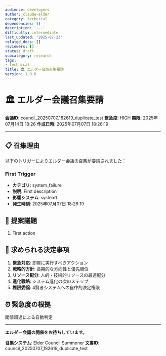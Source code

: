 ```yaml
---
audience: developers
author: claude-elder
category: technical
dependencies: []
description: '---'
difficulty: intermediate
last_updated: '2025-07-23'
related_docs: []
reviewers: []
status: draft
subcategory: research
tags:
- technical
title: 🏛️ エルダー会議召集要請
version: 1.0.0
---
```


# 🏛️ エルダー会議召集要請

**会議ID**: council_20250707_182619_duplicate_test
**緊急度**: HIGH
**期限**: 2025年07月14日 18:26
**作成日時**: 2025年07月07日 18:26:19

---

## 📋 **召集理由**

以下のトリガーによりエルダー会議の召集が要請されました：


### First Trigger
- **カテゴリ**: system_failure
- **説明**: First description
- **影響システム**: system1
- **発生時刻**: 2025年07月07日 18:26:19


## 📝 **提案議題**

1. First action

## 🎯 **求められる決定事項**

1. **緊急対応**: 即座に実行すべきアクション
2. **戦略的方針**: 長期的な方向性と優先順位
3. **リソース配分**: 人的・技術的リソースの最適配分
4. **進化戦略**: システム進化の次のステップ
5. **権限委譲**: 4賢者システムへの自律的決定権限

## ⏰ **緊急度の根拠**

閾値超過による自動判定

---

**エルダー会議の開催をお待ちしています。**

**召集システム**: Elder Council Summoner
**文書ID**: council_20250707_182619_duplicate_test
